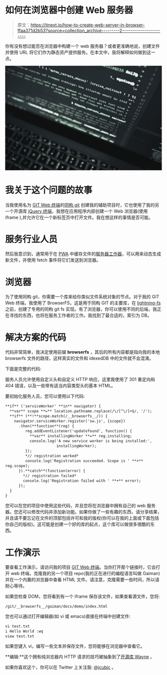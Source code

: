 # 如何在浏览器中创建 Web 服务器

> 原文：<https://itnext.io/how-to-create-web-server-in-browser-ffaa371d2b53?source=collection_archive---------2----------------------->

你有没有想过能否在浏览器中构建一个 web 服务器？或者更准确地说，创建文件并使用 URL 将它们作为静态资产提供服务。在本文中，我将解释如何做到这一点。

![](img/aa2561c665baa3befbb78d3f4e848399.png)

# 我关于这个问题的故事

当我使用名为 [GIT Web 终端](https://jcubic.github.io/git)的[同构 git](https://isomorphic-git.org/) 创建我的辅助项目时，它也使用了我的另一个开源库 [jQuery 终端](https://terminal.jcubic.pl/)，我想在应用程序内部创建一个 Web 浏览器(使用 iframe ),并允许它在一个新标签页中打开文件。我在想这样的事情是否可能。

# 服务行业人员

然后我意识到，通常用于在 [PWA](https://en.wikipedia.org/wiki/Progressive_web_application) 中缓存文件的[服务器工作器](https://developer.mozilla.org/en-US/docs/Web/API/Service_Worker_API)，可以用来动态生成新文件，并使用 fetch 事件将它们发送到浏览器。

# 浏览器

为了使用同构 git，你需要一个库来给你类似文件系统对象的节点。对于我的 GIT Web 终端，我使用了 BrowserFS，这是用于同构 GIT 的主要库，在 [lightning-fs](https://github.com/isomorphic-git/lightning-fs) 之前，创建了专用的同构 git fs 实现。有了浏览器，你可以使用不同的后端，我正在寻找的东西，也将在服务工作者的工作。我找到了最合适的，索引为 DB。

# 解决方案的代码

代码非常简单，我决定使用前缀 **__browserfs__** ，其后的所有内容都是指向我的本地 browserfs 文件的路径，这样真实的文件和 idexedDB 中的文件就不会混淆。

下面是完整的代码:

服务人员允许使用自定义头和自定义 HTTP 响应，这里我使用了 301 重定向和 404 错误，以及一些带有适当内容类型头的基本 HTML。

要初始化服务人员，您可以使用以下代码:

```
**if** ('serviceWorker' **in** navigator) {
  **var** scope **=** location.pathname.replace(/\/[^\/]+$/, '/');
  **if** (**!**scope.match(/__browserfs__/)) {
    navigator.serviceWorker.register('sw.js', {scope})
      .then(**function**(reg) {
         reg.addEventListener('updatefound', function() {
           **var** installingWorker **=** reg.installing;
           console.log('A new service worker is being installed:',
                       installingWorker);
         });
         *// registration worked*
         console.log('Registration succeeded. Scope is ' **+** reg.scope);
      }).**catch**(function(error) {
        *// registration failed*
        console.log('Registration failed with ' **+** error);
      });
  }
}
```

您可以在您的项目中使用这些代码，并且您将在浏览器中拥有自己的 web 服务器。您还可以修改代码并添加新功能。如果你做了一些有趣的东西，请分享结果，并且请不要忘记在文件的顶部包括许可和我的版权(你可以在我的上面或下面包括你自己的版权)。这可能是创建一个好的库的起点，这个库可以做很多很酷的东西。

# 工作演示

要查看工作演示，请访问我的项目 [GIT Web 终端](https://tinyurl.com/git-gaiman)。当你打开那个链接时，它会打开 web 终端，克隆我的另一个项目 repo(我的正在进行的编程语言叫做 Gaiman)并在一个内置的浏览器中查看 HTML 文件。请注意，克隆需要一些时间，所以请耐心等待。

如果您检查 DOM，您将看到有一个 iframe 保存该文件，如果查看源文件，您将:

```
/git/__browserfs__/gaiman/docs/demo/index.html
```

您也可以通过打开编辑器(如 vi 或 emacs)直接在终端中创建文件:

```
vi test.txt
i Hello World :wq
view test.txt
```

如果您键入 vi，编写一些文本并保存文件，您将能够在浏览器中查看它。

**编辑:**这个拥有纯浏览器内 HTTP 请求的技巧被抽象到了[开源库 Wayne](https://github.com/jcubic/wayne) 。

如果你喜欢这个，你可以在 Twitter 上关注我: [@jcubic](https://twitter.com/jcubic) 。